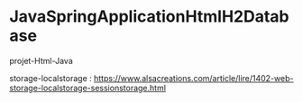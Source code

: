 # JavaSpringApplicationHtmlH2Database
 projet-Html-Java

 storage-localstorage : https://www.alsacreations.com/article/lire/1402-web-storage-localstorage-sessionstorage.html
